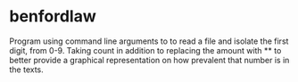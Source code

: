 # benfordlaw
Program using command line arguments to to read a file and isolate the first digit, from 0-9. Taking count in addition to replacing the amount with ** to better provide a graphical representation on how prevalent that number is in the texts. 
